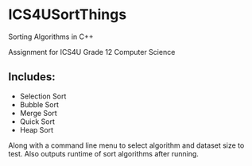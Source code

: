 # ICS4USortThings
Sorting Algorithms in C++

Assignment for ICS4U Grade 12 Computer Science

## Includes:
- Selection Sort
- Bubble Sort
- Merge Sort
- Quick Sort
- Heap Sort

Along with a command line menu to select algorithm and dataset size to test.
Also outputs runtime of sort algorithms after running.
